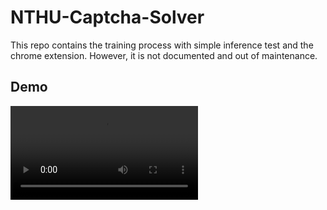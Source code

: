 # NTHU-Captcha-Solver
This repo contains the training process with simple inference test and the chrome extension. However, it is not documented and out of maintenance.

## Demo
![video](demo.mkv)
